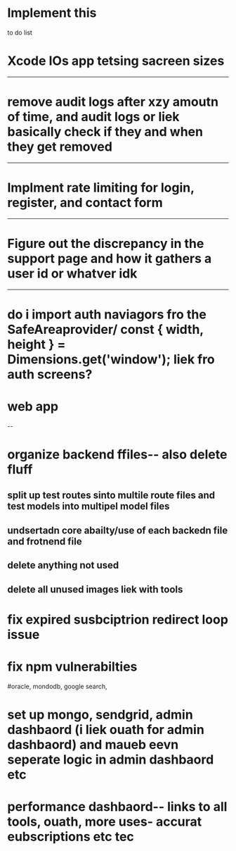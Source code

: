 # Implement this

to do list

# Xcode IOs app tetsing sacreen sizes
---
# remove audit logs after xzy amoutn of time, and audit logs or liek basically check if they and when they get removed
----
# Implment rate limiting for login, register, and contact form
------
# Figure out the discrepancy in the support page and how it gathers a user id or whatver idk
---
# do i import auth naviagors fro the SafeAreaprovider/ const { width, height } = Dimensions.get('window'); liek fro auth screens?


# web app
--
# organize backend ffiles-- also delete fluff
## split up test routes sinto multile route files and test models into multipel model files
## undsertadn core abailty/use of each backedn file and frotnend file
## delete anything not used
## delete all unused images liek with tools

# fix expired susbciptrion redirect loop issue

# fix npm vulnerabilties

#oracle, mondodb, google search, 

# set up mongo, sendgrid, admin dashbaord (i liek ouath for admin dashbaord) and maueb eevn seperate logic in admin dashbaord etc

# performance dashbaord-- links to all tools, ouath, more uses- accurat eubscriptions etc tec
